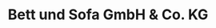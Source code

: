 ---
title: "Bett und Sofa GmbH & Co. KG"
url: /leingarten/bett-und-sofa-gmbh-und-co-kg/
shop: Möbel
---